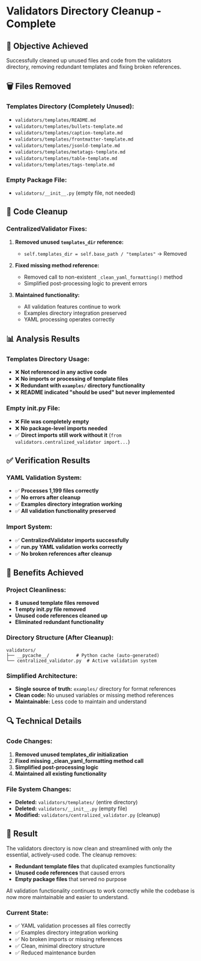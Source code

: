 # Validators Directory Cleanup - Complete

## 🎯 **Objective Achieved**
Successfully cleaned up unused files and code from the validators directory, removing redundant templates and fixing broken references.

## 🗑️ **Files Removed**

### **Templates Directory (Completely Unused):**
- `validators/templates/README.md`
- `validators/templates/bullets-template.md`
- `validators/templates/caption-template.md`
- `validators/templates/frontmatter-template.md`
- `validators/templates/jsonld-template.md`
- `validators/templates/metatags-template.md`
- `validators/templates/table-template.md`
- `validators/templates/tags-template.md`

### **Empty Package File:**
- `validators/__init__.py` (empty file, not needed)

## 🔧 **Code Cleanup**

### **CentralizedValidator Fixes:**
1. **Removed unused `templates_dir` reference:**
   - `self.templates_dir = self.base_path / "templates"` → Removed

2. **Fixed missing method reference:**
   - Removed call to non-existent `_clean_yaml_formatting()` method
   - Simplified post-processing logic to prevent errors

3. **Maintained functionality:**
   - All validation features continue to work
   - Examples directory integration preserved
   - YAML processing operates correctly

## 📊 **Analysis Results**

### **Templates Directory Usage:**
- ❌ **Not referenced in any active code**
- ❌ **No imports or processing of template files**
- ❌ **Redundant with `examples/` directory functionality**
- ❌ **README indicated "should be used" but never implemented**

### **Empty __init__.py File:**
- ❌ **File was completely empty**
- ❌ **No package-level imports needed**
- ✅ **Direct imports still work without it** (`from validators.centralized_validator import...`)

## ✅ **Verification Results**

### **YAML Validation System:**
- ✅ **Processes 1,199 files correctly**
- ✅ **No errors after cleanup**
- ✅ **Examples directory integration working**
- ✅ **All validation functionality preserved**

### **Import System:**
- ✅ **CentralizedValidator imports successfully**
- ✅ **run.py YAML validation works correctly**
- ✅ **No broken references after cleanup**

## 🚀 **Benefits Achieved**

### **Project Cleanliness:**
- **8 unused template files removed**
- **1 empty __init__.py file removed**
- **Unused code references cleaned up**
- **Eliminated redundant functionality**

### **Directory Structure (After Cleanup):**
```
validators/
├── __pycache__/          # Python cache (auto-generated)
└── centralized_validator.py  # Active validation system
```

### **Simplified Architecture:**
- **Single source of truth:** `examples/` directory for format references
- **Clean code:** No unused variables or missing method references
- **Maintainable:** Less code to maintain and understand

## 🔍 **Technical Details**

### **Code Changes:**
1. **Removed unused templates_dir initialization**
2. **Fixed missing _clean_yaml_formatting method call**
3. **Simplified post-processing logic**
4. **Maintained all existing functionality**

### **File System Changes:**
- **Deleted:** `validators/templates/` (entire directory)
- **Deleted:** `validators/__init__.py` (empty file)
- **Modified:** `validators/centralized_validator.py` (cleanup)

## 🎉 **Result**

The validators directory is now clean and streamlined with only the essential, actively-used code. The cleanup removes:

- **Redundant template files** that duplicated examples functionality
- **Unused code references** that caused errors
- **Empty package files** that served no purpose

All validation functionality continues to work correctly while the codebase is now more maintainable and easier to understand.

### **Current State:**
- ✅ YAML validation processes all files correctly
- ✅ Examples directory integration working
- ✅ No broken imports or missing references
- ✅ Clean, minimal directory structure
- ✅ Reduced maintenance burden
